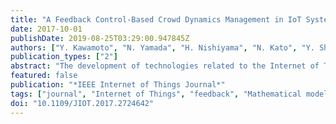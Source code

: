 ```yaml
---
title: "A Feedback Control-Based Crowd Dynamics Management in IoT System"
date: 2017-10-01
publishDate: 2019-08-25T03:29:00.947845Z
authors: ["Y. Kawamoto", "N. Yamada", "H. Nishiyama", "N. Kato", "Y. Shimizu", "Y. Zheng"]
publication_types: ["2"]
abstract: "The development of technologies related to the Internet of Things (IoT) provides a new perspective on applications pertaining to smart cities. Smart city applications focus on resolving issues facing people in everyday life, and have attracted a considerable amount of research interest. The typical issue encountered in such places of daily use, such as stations, shopping malls, and stadiums is crowd dynamics management. Therefore, we focus on crowd dynamics management to resolve the problem of congestion using IoT technologies. Real-time crowd dynamics management can be achieved by gathering information relating to congestion and propose less crowded places. Although many crowd dynamics management applications have been proposed in various scenarios and many models have been devised to this end, a general model for evaluating the control effectiveness of crowd dynamics management has not yet been developed in IoT research. Therefore, in this paper, we propose a model to evaluate the performance of crowd dynamics management applications. In other words, the objective of this paper is to present the proof-of-concept of control effectiveness of crowd dynamics management. Our model uses feedback control theory, and enables an integrated evaluation of the control effectiveness of crowd dynamics management methods under various scenarios. We also provide extensive numerical results to verify the effectiveness of the model."
featured: false
publication: "*IEEE Internet of Things Journal*"
tags: ["journal", "Internet of Things", "feedback", "Mathematical model", "Measurement", "Control theory", "crowd control", "Feedback control", "feedback control-based crowd dynamics management", "Internet of Things (IoT)", "IoT system", "Real-time systems", "smart cities", "Trajectory", "Vehicle dynamics"]
doi: "10.1109/JIOT.2017.2724642"
---
```


